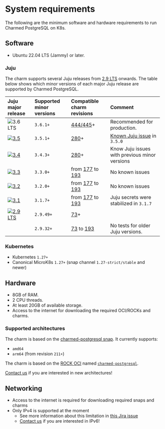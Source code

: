 # System requirements

The following are the minimum software and hardware requirements to run Charmed PostgreSQL on K8s.

## Software
* Ubuntu 22.04 LTS (Jammy) or later.

### Juju

The charm supports several Juju releases from [2.9 LTS](https://juju.is/docs/juju/roadmap#juju-juju-29) onwards. The table below shows which minor versions of each major Juju release are supported by Charmed PostgreSQL.

| Juju major release | Supported minor versions | Compatible charm revisions |Comment |
|:--------|:-----|:-----|:-----|
| ![3.6 LTS] | `3.6.1+` | [444/445]+ | Recommended for production. |
| [![3.5]](https://juju.is/docs/juju/roadmap#juju-juju-35) | `3.5.1+` | [280]+  | [Known Juju issue](https://bugs.launchpad.net/juju/+bug/2066517) in `3.5.0` |
| [![3.4]](https://juju.is/docs/juju/roadmap#juju-juju-34) | `3.4.3+` | [280]+  | Know Juju issues with previous minor versions |
| [![3.3]](https://juju.is/docs/juju/roadmap#juju-juju-33) | `3.3.0+` | from [177] to [193]  | No known issues |
| [![3.2]](https://juju.is/docs/juju/roadmap#juju-juju-32) | `3.2.0+` | from [177] to [193] | No known issues |
| [![3.1]](https://juju.is/docs/juju/roadmap#juju-juju-31) | `3.1.7+` | from [177] to [193]| Juju secrets were stabilized in `3.1.7` |
| [![2.9 LTS]](https://juju.is/docs/juju/roadmap#juju-juju-29) | `2.9.49+` | [73]+ |
|  | `2.9.32+` | [73] to [193] | No tests for older Juju versions. |

### Kubernetes

* Kubernetes `1.27+`
* Canonical MicroK8s `1.27+` (snap channel `1.27-strict/stable` and newer)

## Hardware

- 8GB of RAM.
- 2 CPU threads.
- At least 20GB of available storage.
- Access to the internet for downloading the required OCI/ROCKs and charms.

### Supported architectures
The charm is based on the [charmed-postgresql snap](https://snapcraft.io/charmed-postgresql). It currently supports:
* `amd64`
* `arm64` (from revision `211+`)

The charm is based on the [ROCK OCI](https://github.com/canonical/charmed-postgresql-rock) named [`charmed-postgresql`](https://github.com/canonical/charmed-postgresql-rock/pkgs/container/charmed-postgresql).

[Contact us](/reference/contacts) if you are interested in new architectures!

## Networking

* Access to the internet is required for downloading required snaps and charms
* Only IPv4 is supported at the moment
  * See more information about this limitation in [this Jira issue](https://warthogs.atlassian.net/browse/DPE-4695)
  * [Contact us](/reference/contacts) if you are interested in IPv6!

<!-- BADGES -->

[2.9 LTS]: https://img.shields.io/badge/2.9_LTS-%23E95420?label=Juju
[3.1]: https://img.shields.io/badge/3.1-%23E95420?label=Juju
[3.2]: https://img.shields.io/badge/3.2-%23E95420?label=Juju
[3.3]: https://img.shields.io/badge/3.3-%23E95420?label=Juju
[3.4]: https://img.shields.io/badge/3.4-%23E95420?label=Juju
[3.5]: https://img.shields.io/badge/3.5-%23E95420?label=Juju
[3.6 LTS]: https://img.shields.io/badge/3.6_LTS-%23E95420?label=Juju

<!-- LINKS -->
[73]: https://github.com/canonical/postgresql-k8s-operator/releases/tag/73
[177]: https://github.com/canonical/postgresql-k8s-operator/releases/tag/177
[193]: https://github.com/canonical/postgresql-k8s-operator/releases/tag/193
[280]: https://github.com/canonical/postgresql-k8s-operator/releases/tag/280
[444/445]: https://github.com/canonical/postgresql-k8s-operator/releases/tag/444

